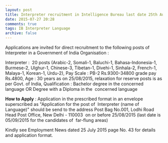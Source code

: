 ```yaml
---
layout: post
title: Interpreter recruitment in Intelligence Bureau last date 25th Aug-2015 
date: 2015-07-27 20:28
comments: true
tags: IB Interpreter Language
archive: false
---
```

Applications are invited for direct recruitment to the following posts of Interpreter in a Government of India Organisation :


Interpreter :  20 posts (Arabic-2, Somali-1, Baluchi-1, Bahasa-Indonesia-1, Burmese-2, Ulghur-1, Chinese-3, Tibetan-1, Divehi-1, Sinhala-2, French-1, Malaya-1, Korean-1, Urdu-2), Pay Scale : PB-2 Rs.9300-34800 grade pay Rs.4800, Age : 30 years as on 25/08/2015, relaxation for reserve posts is as per Govt. of India, Qualification : Bachelor degree in the concerned language OR Degree with a Diploma in the  concerned language 


**How to Apply** : Application in the prescribed format in an envelope superscribed as "Application for the post of  Interpreter (name of Language)" should be send to the address Post Bag No.001, Lodhi Road Head Post Office, New Delhi - 110003  on or before 25/08/2015 (last date is 05/09/2015 for the candidates of  far-flung areas)


Kindly see Employment News dated 25 July 2015 page No. 43 for details and application format.  

